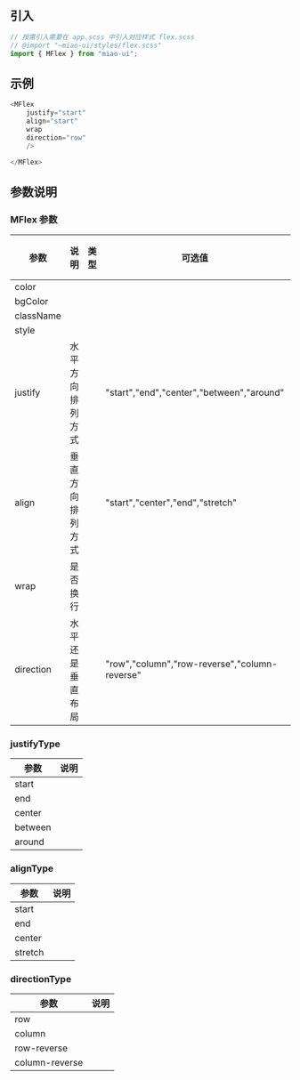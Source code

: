 ## 引入

```ts
// 按需引入需要在 app.scss 中引入对应样式 flex.scss
// @import "~miao-ui/styles/flex.scss"
import { MFlex } from "miao-ui";
```

## 示例

```ts
<MFlex
    justify="start"
    align="start"
    wrap
    direction="row"
    />

</MFlex>
```

## 参数说明

### MFlex 参数

| 参数| 说明| 类型| 可选值 | 默认值 |
| --- | --- | --- | --- | --- |
|color|
|bgColor|
|className|
|style|
|justify|水平方向排列方式||"start","end","center","between","around"
|align|垂直方向排列方式||"start","center","end","stretch"
|wrap|是否换行
|direction|水平还是垂直布局||"row","column","row-reverse","column-reverse"


### justifyType

| 参数| 说明|
| --- | --- |
|start|
|end|
|center|
|between|
|around|

### alignType

| 参数| 说明|
| --- | --- |
|start|
|end|
|center|
|stretch|

### directionType

| 参数| 说明|
| --- | --- |
|row|
|column|
|row-reverse|
|column-reverse|
